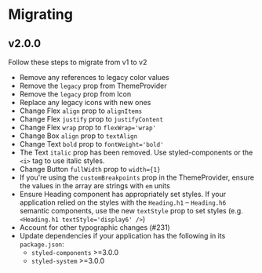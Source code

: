 
# Migrating

## v2.0.0

Follow these steps to migrate from v1 to v2

- Remove any references to legacy color values
- Remove the `legacy` prop from ThemeProvider
- Remove the `legacy` prop from Icon
- Replace any legacy icons with new ones
- Change Flex `align` prop to `alignItems`
- Change Flex `justify` prop to `justifyContent`
- Change Flex `wrap` prop to `flexWrap='wrap'`
- Change Box `align` prop to `textAlign`
- Change Text `bold` prop to `fontWeight='bold'`
- The Text `italic` prop has been removed. Use styled-components or the `<i>` tag to use italic styles.
- Change Button `fullWidth` prop to `width={1}`
- If you're using the `customBreakpoints` prop in the ThemeProvider, ensure the values in the array are strings with `em` units
- Ensure Heading component has appropriately set styles. If your application relied on the styles with the `Heading.h1` – `Heading.h6` semantic components, use the new `textStyle` prop to set styles (e.g. `<Heading.h1 textStyle='display6' />`)
- Account for other typographic changes (#231)
- Update dependencies if your application has the following in its `package.json`:
  - `styled-components` >=3.0.0
  - `styled-system` >=3.0.0

